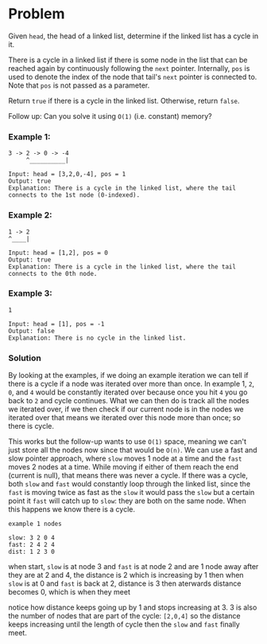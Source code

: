 # Problem
Given `head`, the head of a linked list, determine if the linked list has a cycle in it.

There is a cycle in a linked list if there is some node in the list that can be reached again by continuously following the `next` pointer. Internally, `pos` is used to denote the index of the node that tail's `next` pointer is connected to. Note that `pos` is not passed as a parameter.

Return `true` if there is a cycle in the linked list. Otherwise, return `false`.

Follow up: Can you solve it using `O(1)` (i.e. constant) memory?


### Example 1:
```
3 -> 2 -> 0 -> -4
     ^__________|

Input: head = [3,2,0,-4], pos = 1
Output: true
Explanation: There is a cycle in the linked list, where the tail connects to the 1st node (0-indexed).
```

### Example 2:
```
1 -> 2
^____|

Input: head = [1,2], pos = 0
Output: true
Explanation: There is a cycle in the linked list, where the tail connects to the 0th node.
```

### Example 3:
```
1

Input: head = [1], pos = -1
Output: false
Explanation: There is no cycle in the linked list.
```


### Solution
By looking at the examples, if we doing an example iteration we can tell if there is a cycle if a node was iterated over more than once. In example 1, `2`, `0`, and `4` would be constantly iterated over because once you hit `4` you go back to `2` and cycle continues. What we can then do is track all the nodes we iterated over, if we then check if our current node is in the nodes we iterated over that means we iterated over this node more than once; so there is
cycle.

This works but the follow-up wants to use `O(1)` space, meaning we can't just store all the nodes now since that would be `O(n)`. We can use a fast and slow pointer approach, where `slow` moves 1 node at a time and the `fast` moves 2 nodes at a time. While moving if either of them reach the end (current is null), that means there was never a cycle. If there was a cycle, both `slow` and `fast` would constantly loop through the linked list, since the `fast` is moving twice as fast as the `slow` it would pass the `slow` but a certain point it `fast` will catch up to `slow`: they are both on the same node. When this happens we know there is a cycle.
```
example 1 nodes

slow: 3 2 0 4
fast: 2 4 2 4
dist: 1 2 3 0

```
when start, `slow` is at node 3 and `fast` is at node 2 and are 1 node away
after they are at 2 and 4, the distance is 2 which is increasing by 1
then when `slow` is at 0 and `fast` is back at 2, distance is 3
then aterwards distance becomes 0, which is when they meet

notice how distance keeps going up by 1 and stops increasing at 3. 3 is also the number of nodes that are part of the cycle: `[2,0,4]`
so the distance keeps increasing until the length of cycle then the `slow` and `fast` finally meet.